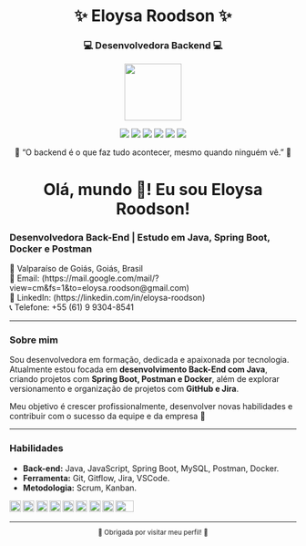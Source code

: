 
<h1 align="center">✨ Eloysa Roodson ✨</h1>
<h3 align="center">💻 Desenvolvedora Backend 💻</h3>


<p align="center">
  <img src="https://avatars.githubusercontent.com/u/202984692?s=400&u=dcebd1d117e228989f51c6d959ef243e343ad175&v=4" width="100"/>
</p>

<p align="center">
  <img src="https://img.shields.io/badge/Java-ED8B00?style=for-the-badge&logo=openjdk&logoColor=white"/>
  <img src="https://img.shields.io/badge/Spring%20Boot-6DB33F?style=for-the-badge&logo=springboot&logoColor=white"/>
  <img src="https://img.shields.io/badge/Postman-FF6C37?style=for-the-badge&logo=postman&logoColor=white"/>
  <img src="https://img.shields.io/badge/Docker-2496ED?style=for-the-badge&logo=docker&logoColor=white"/>
  <img src="https://img.shields.io/badge/GitHub-181717?style=for-the-badge&logo=github&logoColor=white"/>
  <img src="https://img.shields.io/badge/Jira-0052CC?style=for-the-badge&logo=jira&logoColor=white"/>
</p>



<p align="center">
  🌙 “O backend é o que faz tudo acontecer, mesmo quando ninguém vê.” 🌙
</p>



<h1 align="center">Olá, mundo 👋! Eu sou Eloysa Roodson!</h1>


### **Desenvolvedora Back-End | Estudo em Java, Spring Boot, Docker e Postman**



<p>📍 Valparaíso de Goiás, Goiás, Brasil<br>
   📧 Email:  (https://mail.google.com/mail/?view=cm&fs=1&to=eloysa.roodson@gmail.com)<br>
   🔗 LinkedIn: (https://linkedin.com/in/eloysa-roodson)<br>
   📞 Telefone: +55 (61) 9 9304-8541<br><p> 

      
   ---



###  Sobre mim

Sou desenvolvedora em formação, dedicada e apaixonada por tecnologia.  
Atualmente estou focada em **desenvolvimento Back-End com Java**, criando projetos com **Spring Boot, Postman e Docker**, além de explorar versionamento e organização de projetos com **GitHub e Jira**.  

Meu objetivo é crescer profissionalmente, desenvolver novas habilidades e contribuir com o sucesso da equipe e da empresa 💪  


---

###  Habilidades 


* **Back-end:** Java, JavaScript, Spring Boot, MySQL, Postman, Docker.
* **Ferramenta:** Git, Gitflow, Jira, VSCode.
* **Metodologia:** Scrum, Kanban.
   
<small><img src="https://cdn.jsdelivr.net/gh/devicons/devicon/icons/java/java-original.svg" width="20" height="20"/> <img src="https://cdn.jsdelivr.net/gh/devicons/devicon/icons/spring/spring-original.svg" width="20" height="20"/> <img src="https://cdn.jsdelivr.net/gh/devicons/devicon/icons/mysql/mysql-original.svg" width="20" height="20"/> <img src="https://cdn.jsdelivr.net/gh/devicons/devicon/icons/postman/postman-original.svg" width="20" height="20"/> <img src="https://cdn.jsdelivr.net/gh/devicons/devicon/icons/docker/docker-original.svg" width="20" height="20"/> <img src="https://cdn.jsdelivr.net/gh/devicons/devicon/icons/github/github-original.svg" width="20" height="20"/> <img src="https://cdn.jsdelivr.net/gh/devicons/devicon/icons/jira/jira-original.svg" width="20" height="20"/> <img src="https://cdn.jsdelivr.net/gh/devicons/devicon/icons/vscode/vscode-original.svg" width="20" height="20"/> <img src="https://cdn-icons-png.flaticon.com/512/5968/5968853.png" width="32" height="20"/> 


---

<p align="center">💙 Obrigada por visitar meu perfil! 💙</p>
